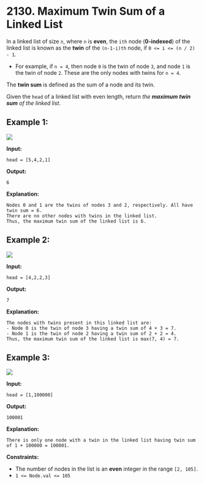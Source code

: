 # 2130. Maximum Twin Sum of a Linked List

In a linked list of size `n`, where `n` is **even**, the `ith` node (**0-indexed**) of the linked list is known as the **twin** of the `(n-1-i)th` node, if `0 <= i <= (n / 2) - 1`.

*   For example, if `n = 4`, then node `0` is the twin of node `3`, and node `1` is the twin of node `2`. These are the only nodes with twins for `n = 4`.

The **twin sum** is defined as the sum of a node and its twin.

Given the `head` of a linked list with even length, return _the **maximum twin sum** of the linked list_.

## **Example 1:**

![](https://assets.leetcode.com/uploads/2021/12/03/eg1drawio.png)

**Input:** 

    head = [5,4,2,1]
**Output:** 

    6
**Explanation:**

    Nodes 0 and 1 are the twins of nodes 3 and 2, respectively. All have twin sum = 6.
    There are no other nodes with twins in the linked list.
    Thus, the maximum twin sum of the linked list is 6. 

## **Example 2:**

![](https://assets.leetcode.com/uploads/2021/12/03/eg2drawio.png)

**Input:** 

    head = [4,2,2,3]
**Output:** 

    7
**Explanation:**

    The nodes with twins present in this linked list are:
    - Node 0 is the twin of node 3 having a twin sum of 4 + 3 = 7.
    - Node 1 is the twin of node 2 having a twin sum of 2 + 2 = 4.
    Thus, the maximum twin sum of the linked list is max(7, 4) = 7. 

## **Example 3:**

![](https://assets.leetcode.com/uploads/2021/12/03/eg3drawio.png)

**Input:** 

    head = [1,100000]
**Output:** 

    100001
**Explanation:**

    There is only one node with a twin in the linked list having twin sum of 1 + 100000 = 100001.

**Constraints:**

*   The number of nodes in the list is an **even** integer in the range `[2, 105]`.
*   `1 <= Node.val <= 105`